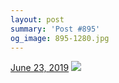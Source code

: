```yaml
---
layout: post
summary: 'Post #895'
og_image: 895-1280.jpg
---
```


<p>
  <time>
    <a href="/895">June 23, 2019</a>
  </time>
  <a href="/895">
    <img src="{{ site.assets_url }}/895-640.jpg" srcset="{{ site.assets_url }}/895-320.jpg 320w, {{ site.assets_url }}/895-640.jpg 640w, {{ site.assets_url }}/895-960.jpg 960w, {{ site.assets_url }}/895-1280.jpg 1280w" sizes="(min-width: 700px) 50vw, calc(100vw - 2rem)" />
  </a>
</p>
